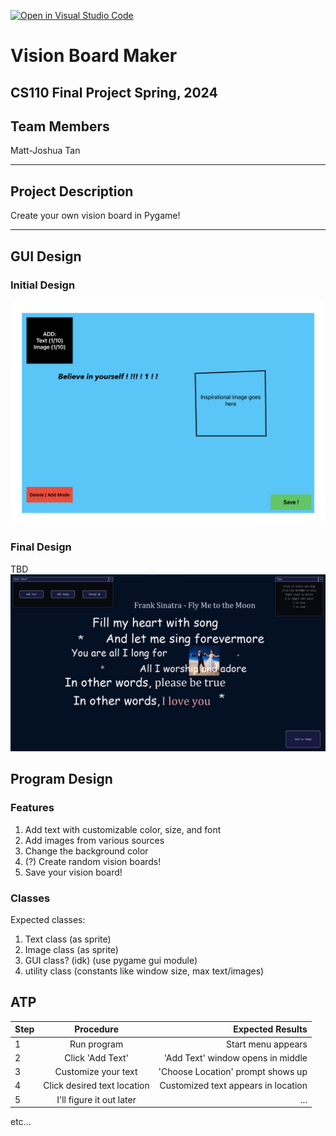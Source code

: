 [![Open in Visual Studio Code](https://classroom.github.com/assets/open-in-vscode-718a45dd9cf7e7f842a935f5ebbe5719a5e09af4491e668f4dbf3b35d5cca122.svg)](https://classroom.github.com/online_ide?assignment_repo_id=13804652&assignment_repo_type=AssignmentRepo)

# Vision Board Maker
## CS110 Final Project Spring, 2024

## Team Members

Matt-Joshua Tan

***

## Project Description

Create your own vision board in Pygame!

***    

## GUI Design

### Initial Design

![initial gui](assets/guidraft.jpg)

### Final Design

TBD
![final gui](assets/finalgui.jpg)

## Program Design

### Features

1. Add text with customizable color, size, and font
2. Add images from various sources
3. Change the background color
4. (?) Create random vision boards!
5. Save your vision board!

### Classes

Expected classes:
1. Text class (as sprite)
2. Image class (as sprite)
3. GUI class? (idk) (use pygame gui module)
4. utility class (constants like window size, max text/images)

## ATP

| Step                 |Procedure             |Expected Results                   |
|----------------------|:--------------------:|----------------------------------:|
|  1                   | Run program  |Start menu appears |
|  2                   | Click 'Add Text' | 'Add Text' window opens in middle      |
| 3 | Customize your text | 'Choose Location' prompt shows up |
| 4 | Click desired text location | Customized text appears in location |
| 5 | I'll figure it out later | ... | 
etc...
